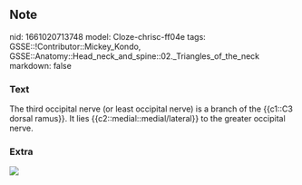 ## Note
nid: 1661020713748
model: Cloze-chrisc-ff04e
tags: GSSE::!Contributor::Mickey_Kondo, GSSE::Anatomy::Head_neck_and_spine::02._Triangles_of_the_neck
markdown: false

### Text
The third occipital nerve (or least occipital nerve) is a branch of the {{c1::C3 dorsal ramus}}. It lies {{c2::medial::medial/lateral}} to the greater occipital nerve.

### Extra
<img src="978-3-319-27482-9_17_Fig8_HTML.jpg">
